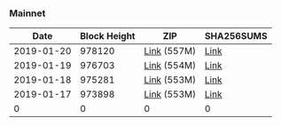 ### Mainnet

|    Date    | Block Height | ZIP | SHA256SUMS |
| ---------- | ------------ | --- | ---------- |
| 2019-01-20 | 978120 | [Link](https://s3-ap-southeast-2.amazonaws.com/ion-bootstrap/mainnet/2019-01-20/bootstrap.dat.zip) (557M) | [Link](https://s3-ap-southeast-2.amazonaws.com/ion-bootstrap/mainnet/2019-01-20/SHA256SUMS) |
| 2019-01-19 | 976703 | [Link](https://s3-ap-southeast-2.amazonaws.com/ion-bootstrap/mainnet/2019-01-19/bootstrap.dat.zip) (554M) | [Link](https://s3-ap-southeast-2.amazonaws.com/ion-bootstrap/mainnet/2019-01-19/SHA256SUMS) |
| 2019-01-18 | 975281 | [Link](https://s3-ap-southeast-2.amazonaws.com/ion-bootstrap/mainnet/2019-01-18/bootstrap.dat.zip) (553M) | [Link](https://s3-ap-southeast-2.amazonaws.com/ion-bootstrap/mainnet/2019-01-18/SHA256SUMS) |
| 2019-01-17 | 973898 | [Link](https://s3-ap-southeast-2.amazonaws.com/ion-bootstrap/mainnet/2019-01-17/bootstrap.dat.zip) (553M) | [Link](https://s3-ap-southeast-2.amazonaws.com/ion-bootstrap/mainnet/2019-01-17/SHA256SUMS) |
| 0 | 0 | 0 | 0 |
